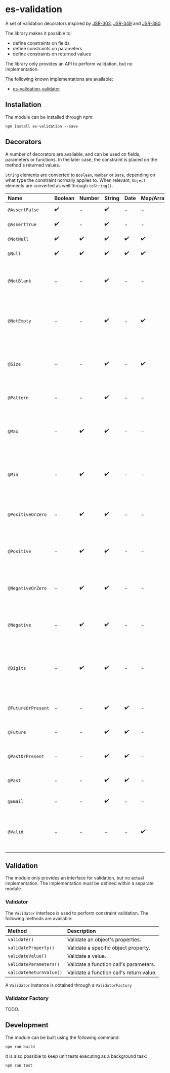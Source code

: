 # es-validation

A set of validation decorators inspired by [JSR-303](http://beanvalidation.org/1.0/), [JSR-349](http://beanvalidation.org/1.1/) and [JSR-380](http://beanvalidation.org/2.0/).

The library makes it possible to:

- define constraints on fields
- define constraints on parameters
- define constraints on returned values

The library only provides an API to perform validation, but no implementation.

The following known implementations are available:

- [es-validation-validator](https://github.com/rraziel/es-validation-validator)

## Installation

The module can be installed through npm:

```
npm install es-validation --save
```

## Decorators

A number of decorators are available, and can be used on fields, parameters or functions. In the later case, the constraint is placed on the method's returned values.

`String` elements are converted to `Boolean`, `Number` or `Date`, depending on what type the constraint normally applies to. When relevant, `Object` elements are converted as well through `toString()`.

| Name               | Boolean            | Number             | String             | Date               | Map/Array          | Description                                                            |
|:-------------------|:-------------------|:-------------------|:-------------------|:-------------------|:-------------------|:-----------------------------------------------------------------------|
| `@AssertFalse`     | :heavy_check_mark: | -                  | :heavy_check_mark: | -                  | -                  | Must be `false`.                                                       |
| `@AssertTrue`      | :heavy_check_mark: | -                  | :heavy_check_mark: | -                  | -                  | Must be `true`.                                                        |
| `@NotNull`         | :heavy_check_mark: | :heavy_check_mark: | :heavy_check_mark: | :heavy_check_mark: | :heavy_check_mark: | Must not be `null`.                                                    |
| `@Null`            | :heavy_check_mark: | :heavy_check_mark: | :heavy_check_mark: | :heavy_check_mark: | :heavy_check_mark: | Must be `null`.                                                        |
| `@NotBlank`        | -                  | -                  | :heavy_check_mark: | -                  | -                  | Must not be `null` and contain at least one non-space character.       |
| `@NotEmpty`        | -                  | -                  | :heavy_check_mark: | -                  | :heavy_check_mark: | Must not be empty (string length, array/map size).                     |
| `@Size`            | -                  | -                  | :heavy_check_mark: | -                  | :heavy_check_mark: | Must be within a size range (string length, array/map size).           |
| `@Pattern`         | -                  | -                  | :heavy_check_mark: | -                  | -                  | Must match a regular expression.                                       |
| `@Max`             | -                  | :heavy_check_mark: | :heavy_check_mark: | -                  | -                  | Must be a number that is lower than or equal to a maximum.             |
| `@Min`             | -                  | :heavy_check_mark: | :heavy_check_mark: | -                  | -                  | Must be a number that is higher than or equal to a minimum.            |
| `@PositiveOrZero`  | -                  | :heavy_check_mark: | :heavy_check_mark: | -                  | -                  | Must be a number that is higher than or equal to `0`.                  |
| `@Positive`        | -                  | :heavy_check_mark: | :heavy_check_mark: | -                  | -                  | Must be a number that is higher than `0`.                              |
| `@NegativeOrZero`  | -                  | :heavy_check_mark: | :heavy_check_mark: | -                  | -                  | Must be a number that is lower than or equal to `0`.                   |
| `@Negative`        | -                  | :heavy_check_mark: | :heavy_check_mark: | -                  | -                  | Must be a number that is lower than `0`.                               |
| `@Digits`          | -                  | :heavy_check_mark: | :heavy_check_mark: | -                  | -                  | Must be a number with a set maximum of integral and fractional digits. |
| `@FutureOrPresent` | -                  | -                  | :heavy_check_mark: | :heavy_check_mark: | -                  | Must be a date set in the future or now.                               |
| `@Future`          | -                  | -                  | :heavy_check_mark: | :heavy_check_mark: | -                  | Must be a date set in the future.                                      |
| `@PastOrPresent`   | -                  | -                  | :heavy_check_mark: | :heavy_check_mark: | -                  | Must be a date set in the past or now.                                 |
| `@Past`            | -                  | -                  | :heavy_check_mark: | :heavy_check_mark: | -                  | Must be a date set in the past.                                        |
| `@Email`           | -                  | -                  | :heavy_check_mark: | -                  | -                  | Must be a valid email address.                                         |
| `@Valid`           | -                  | -                  | -                  | -                  | :heavy_check_mark: | Fields must be validated (also applies to `Object`).                  |

## Validation

The module only provides an interface for validation, but no actual implementation. The implementation must be defined within a separate module.

### Validator

The `Validator` interface is used to perform constraint validation. The following methods are available:

| Method                  | Description                              |
|:------------------------|:-----------------------------------------|
| `validate()`            | Validate an object's properties.         |
| `validateProperty()`    | Validate a specific object property.     |
| `validateValue()`       | Validate a value.                        |
| `validateParameters()`  | Validate a function call's parameters.   |
| `validateReturnValue()` | Validate a function call's return value. |

A `Validator` instance is obtained through a `ValidatorFactory`

### Validator Factory

TODO.

## Development

The module can be built using the following command:

```
npm run build
```

It is also possible to keep unit tests executing as a background task:

```
npm run test
```
